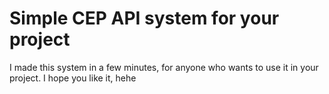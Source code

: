 # Simple CEP API system for your project

I made this system in a few minutes, for anyone who wants to use it in your project. I hope you like it, hehe
